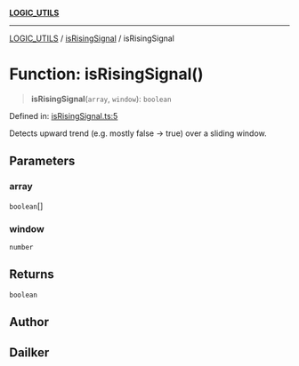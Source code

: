 [**LOGIC_UTILS**](../../README.md)

***

[LOGIC_UTILS](../../README.md) / [isRisingSignal](../README.md) / isRisingSignal

# Function: isRisingSignal()

> **isRisingSignal**(`array`, `window`): `boolean`

Defined in: [isRisingSignal.ts:5](https://github.com/dailker/everyutil/blob/0531b9744e97cf76b2fb0fb9c6a72c61ec9e2b23/src/logic/isRisingSignal.ts#L5)

Detects upward trend (e.g. mostly false → true) over a sliding window.

## Parameters

### array

`boolean`[]

### window

`number`

## Returns

`boolean`

## Author

## Dailker

